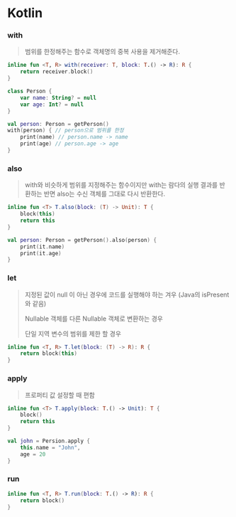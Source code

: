 # Kotlin

### with

> 범위를 한정해주는 함수로 객체명의 중복 사용을 제거해준다.

```kotlin
inline fun <T, R> with(receiver: T, block: T.() -> R): R {
    return receiver.block()
}
```

```kotlin
class Person {
    var name: String? = null
    var age: Int? = null
}

val person: Person = getPerson()
with(person) { // person으로 범위를 한정
    print(name) // person.name -> name
    print(age) // person.age -> age
}
```



### also

> with와 비슷하게 범위를 지정해주는 함수이지만 with는 람다의 실행 결과를 반환하는 반면 also는 수신 객체를 그대로 다시 반환한다.

```kotlin
inline fun <T> T.also(block: (T) -> Unit): T {
    block(this)
    return this
}
```

```kotlin
val person: Person = getPerson().also(person) {
    print(it.name) 
    print(it.age)
}
```





### let

> 지정된 값이 null 이 아닌 경우에 코드를 실행해야 하는 겨우 (Java의 isPresent와 같음)<br/>
>
> Nullable 객체를 다른 Nullable 객체로 변환하는 경우
>
> 단일 지역 변수의 범위를 제한 할 경우

```kotlin
inline fun <T, R> T.let(block: (T) -> R): R {
    return block(this)
}
```



### apply

> 프로퍼티 값 설정할 때 편함

```kotlin
inline fun <T> T.apply(block: T.() -> Unit): T {
    block()
    return this
}
```

```kotlin
val john = Persion.apply {
  	this.name = "John",
  	age = 20
}
```



### run

```kotlin
inline fun <T, R> T.run(block: T.() -> R): R {
    return block()
}
```


